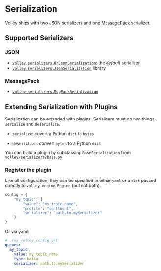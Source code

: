 # Serialization

Volley ships with two JSON serializers and one [MessagePack](https://msgpack.org/index.html) serializer.


## Supported Serializers
### JSON
- [`volley.serializers.OrJsonSerialization`](https://github.com/ijl/orjson): the *default* serializer
- [`volley.serializers.JsonSerialization`](https://docs.python.org/3/library/json.html) library

### MessagePack
- [`volley.serializers.MsgPackSerialization`](https://github.com/msgpack/msgpack-python)


## Extending Serialization with Plugins

Serialization can be extended with plugins. Serializers must do two things: `serialize` and `deserialize`. 

- `serialize`: covert a Python `dict` to `bytes`

- `deserialize`: convert `bytes` to a Python `dict`

You can build a plugin by subclassing `BaseSerialization` from `volley/serializers/base.py`
### Register the plugin

Like all configuration, they can be specified in either `yaml` or a `dict` passed directly to `volley.engine.Engine` (but not both).

```python
config = {
    "my_topic": {
        "value": "my_topic_name",
        "profile": "confluent",
        "serializer": "path.to.mySerializer"
    }
}
```
Or via yaml:

```yml
# ./my_volley_config.yml
queues:
  my_topic:
    value: my_topic_name
    type: kafka
    serializer: path.to.mySerializer
```